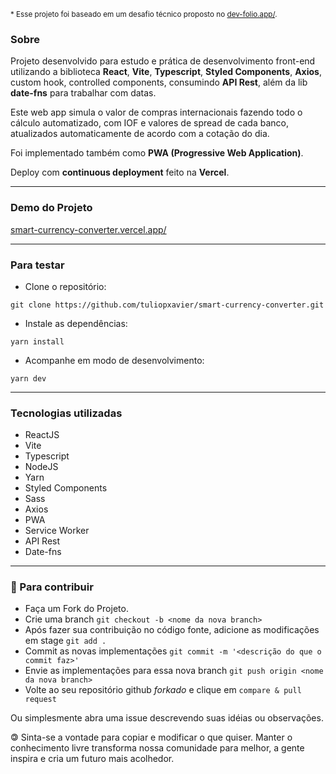 <sub>* Esse projeto foi baseado em um desafio técnico proposto no <a href="https://dev-folio.app/" target="_blank">dev-folio.app/</a>.</sub>

### Sobre
Projeto desenvolvido para estudo e prática de desenvolvimento front-end utilizando a biblioteca **React**, **Vite**, **Typescript**, **Styled Components**, **Axios**, custom hook, controlled components, consumindo **API Rest**, além da lib **date-fns** para trabalhar com datas.

Este web app simula o valor de compras internacionais fazendo todo o cálculo automatizado, com IOF e valores de spread de cada banco, atualizados automaticamente de acordo com a cotação do dia.

Foi implementado também como **PWA (Progressive Web Application)**.

Deploy com **continuous deployment** feito na **Vercel**.

<hr>

### Demo do Projeto
<a href="https://smart-currency-converter.vercel.app/" target="_blank">smart-currency-converter.vercel.app/</a>

<hr>

### Para testar
- Clone o repositório: 
```console
git clone https://github.com/tuliopxavier/smart-currency-converter.git
```
- Instale as dependências:
```console
yarn install
```
- Acompanhe em modo de desenvolvimento:
```console
yarn dev
```

<hr>

### Tecnologias utilizadas
- ReactJS
- Vite
- Typescript
- NodeJS
- Yarn
- Styled Components
- Sass
- Axios
- PWA
- Service Worker
- API Rest
- Date-fns

<hr>

### 🤝 Para contribuir

- Faça um Fork do Projeto.
- Crie uma branch ```git checkout -b <nome da nova branch>```
- Após fazer sua contribuição no código fonte, adicione as modificações em stage ```git add .```
- Commit as novas implementações ```git commit -m '<descrição do que o commit faz>'```
- Envie as implementações para essa nova branch ```git push origin <nome da nova branch>```
- Volte ao seu repositório github *forkado* e clique em ```compare & pull request```

Ou simplesmente abra uma issue descrevendo suas idéias ou observações.

&#127279; Sinta-se a vontade para copiar e modificar o que quiser. Manter o conhecimento livre transforma nossa comunidade para melhor, a gente inspira e cria um futuro mais acolhedor.
